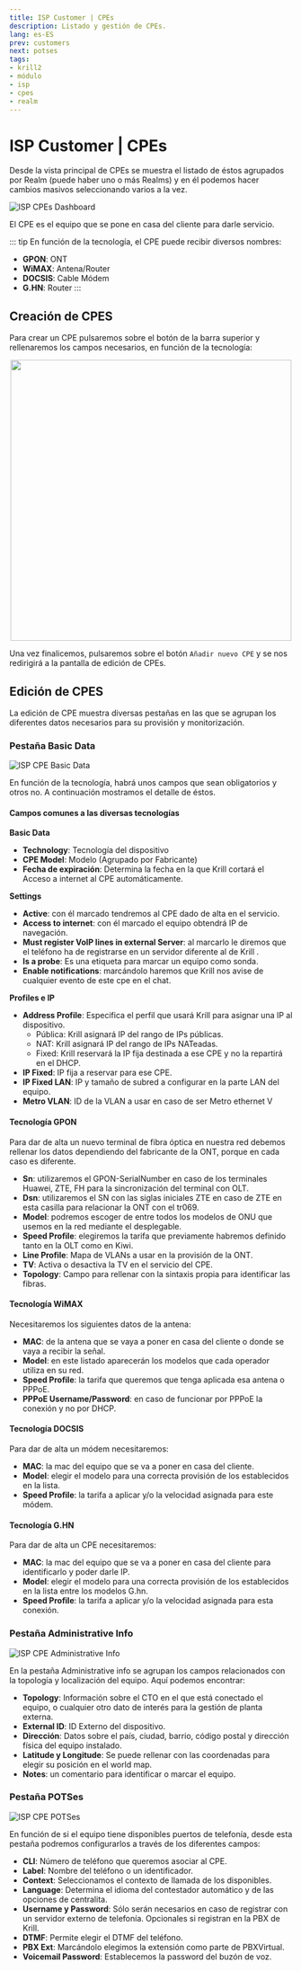 ```yaml
---
title: ISP Customer | CPEs
description: Listado y gestión de CPEs.
lang: es-ES
prev: customers
next: potses
tags:
- krill2
- módulo
- isp
- cpes
- realm
---
```

# ISP Customer | CPEs

Desde la vista principal de CPEs se muestra el listado de éstos agrupados por Realm (puede haber uno o más Realms) y en él podemos hacer cambios masivos seleccionando varios a la vez.

![ISP CPEs Dashboard](/img/krill2/isp-customer/0201.png)

El CPE es el equipo que se pone en casa del cliente para darle servicio.

::: tip
En función de la tecnología, el CPE puede recibir diversos nombres:

- **GPON**: ONT
- **WiMAX**: Antena/Router
- **DOCSIS**: Cable Módem
- **G.HN**: Router
:::

## Creación de CPES

Para crear un CPE pulsaremos sobre el botón de la barra superior y rellenaremos los campos necesarios, en función de la tecnología:

<p align="center"><img src="/img/krill2/isp-customer/0205.png" width="500"></p>

Una vez finalicemos, pulsaremos sobre el botón `Añadir nuevo CPE` y se nos redirigirá a la pantalla de edición de CPEs.

## Edición de CPES

La edición de CPE muestra diversas pestañas en las que se agrupan los diferentes datos necesarios para su provisión y monitorización.

### Pestaña Basic Data

![ISP CPE Basic Data](/img/krill2/isp-customer/0202.png)

En función de la tecnología, habrá unos campos que sean obligatorios y otros no. A continuación mostramos el detalle de éstos.

#### Campos comunes a las diversas tecnologías

**Basic Data**

- **Technology**: Tecnología del dispositivo
- **CPE Model**: Modelo (Agrupado por Fabricante)
- **Fecha de expiración**: Determina la fecha en la que Krill cortará el Acceso a internet al CPE automáticamente.

**Settings**

- **Active**: con él marcado tendremos al CPE dado de alta en el servicio.
- **Access to internet**: con él marcado el equipo obtendrá IP de navegación.
- **Must register VoIP lines in external Server**: al marcarlo le diremos que el teléfono ha de registrarse en un servidor diferente al de Krill .
- **Is a probe**: Es una etiqueta para marcar un equipo como sonda.
- **Enable notifications**: marcándolo haremos que Krill nos avise de cualquier evento de este cpe en el chat.

**Profiles e IP**

- **Address Profile**: Especifica el perfil que usará Krill para asignar una IP al dispositivo.
    * Pública: Krill asignará IP del rango de IPs públicas.
    * NAT: Krill asignará IP del rango de IPs NATeadas.
    * Fixed: Krill reservará la IP fija destinada a ese CPE y no la repartirá en el DHCP.
- **IP Fixed**: IP fija a reservar para ese CPE.
- **IP Fixed LAN**: IP y tamaño de subred a configurar en la parte LAN del equipo.
- **Metro VLAN**: ID de la VLAN a usar en caso de ser Metro ethernet V

#### Tecnología GPON

Para dar de alta un nuevo terminal de fibra óptica en nuestra red debemos rellenar los datos dependiendo  del  fabricante  de  la  ONT,  porque  en  cada  caso  es  diferente.

- **Sn**: utilizaremos el GPON-SerialNumber en caso de los terminales Huawei, ZTE, FH para la sincronización del terminal con OLT.
- **Dsn**: utilizaremos el SN con las siglas iniciales ZTE en caso de ZTE en esta casilla para relacionar la ONT con el tr069.
- **Model**: podremos escoger de entre todos los modelos de ONU que usemos en la red mediante el desplegable.
- **Speed Profile**: elegiremos la tarifa que previamente habremos definido tanto en la OLT como en Kiwi.
- **Line Profile**: Mapa de VLANs a usar en la provisión de la ONT.
- **TV**: Activa o desactiva la TV en el servicio del CPE.
- **Topology**: Campo para rellenar con la sintaxis propia para identificar las fibras.


#### Tecnología WiMAX

Necesitaremos los siguientes datos de la antena:

- **MAC**: de la antena que se vaya a poner en casa del cliente o donde se vaya a recibir la señal.
- **Model**: en este listado aparecerán los modelos que cada operador utiliza en su red.
- **Speed Profile**: la tarifa que queremos que tenga aplicada esa antena o PPPoE.
- **PPPoE Username/Password**: en caso de funcionar por PPPoE la conexión y no por DHCP.

#### Tecnología DOCSIS

Para dar de alta un módem necesitaremos:

- **MAC**: la mac del equipo que se va a poner en casa del cliente.
- **Model**: elegir el modelo para una correcta provisión de los establecidos en la lista.
- **Speed Profile**: la tarifa a aplicar y/o la velocidad asignada para este módem.

#### Tecnología G.HN

Para dar de alta un CPE necesitaremos:

- **MAC**: la mac del equipo que se va a poner en casa del cliente para identificarlo y poder darle IP.
- **Model**: elegir el modelo para una correcta provisión de los establecidos en la lista entre los modelos G.hn.
- **Speed Profile**: la tarifa a aplicar y/o la velocidad asignada para esta conexión.

### Pestaña Administrative Info

![ISP CPE Administrative Info](/img/krill2/isp-customer/0203.png)

En la pestaña Administrative info se agrupan los campos relacionados con la topología y localización del equipo. Aquí podemos encontrar:

- **Topology**: Información sobre el CTO en el que está conectado el equipo, o cualquier otro dato de interés para la gestión de planta externa.
- **External ID**: ID Externo del dispositivo.
- **Dirección**: Datos sobre el país, ciudad, barrio, código postal y dirección física del equipo instalado.
- **Latitude y Longitude**: Se puede rellenar con las coordenadas para elegir su posición en el world map.
- **Notes**: un comentario para identificar o marcar el equipo.

### Pestaña POTSes

![ISP CPE POTSes](/img/krill2/isp-customer/0204.png)

En función de si el equipo tiene disponibles puertos de telefonía, desde esta pestaña podremos configurarlos a través de los diferentes campos:

- **CLI**: Número de teléfono que queremos asociar al CPE.
- **Label**: Nombre del teléfono o un identificador.
- **Context**: Seleccionamos el contexto de llamada de los disponibles.
- **Language**: Determina el idioma del contestador automático y de las opciones de centralita.
- **Username y Password**: Sólo serán necesarios en caso de registrar con un servidor externo de telefonía. Opcionales si registran en la PBX de Krill.
- **DTMF**: Permite elegir el DTMF del teléfono.
- **PBX Ext**: Marcándolo elegimos la extensión como parte de PBXVirtual.
- **Voicemail Password**: Establecemos la password del buzón de voz.
